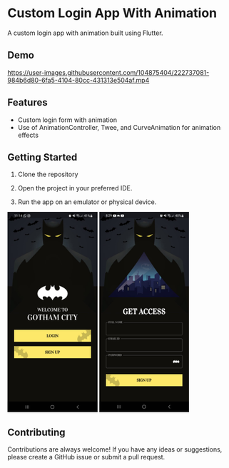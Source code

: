 # Custom Login App With Animation

A custom login app with animation built using Flutter. 

<p float="left">

## Demo

https://user-images.githubusercontent.com/104875404/222737081-984b6d80-6fa5-4104-80cc-431313e504af.mp4


## Features

- Custom login form with animation
- Use of AnimationController, Twee, and CurveAnimation for animation effects


## Getting Started

1. Clone the repository

2. Open the project in your preferred IDE.

3. Run the app on an emulator or physical device.

<img src="web/icons/image_1.jpeg" width="40%" height="50%">
<img src="web/icons/image_2.jpeg" width="40%" height="50%">

## Contributing

Contributions are always welcome! If you have any ideas or suggestions, please create a GitHub issue or submit a pull request.
